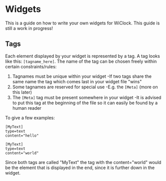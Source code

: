 # Widgets

This is a guide on how to write your own widgets for WiClock.
This guide is still a work in progress!

## Tags
Each element displayed by your widget is represented by a tag. A tag looks like this: `[tagname_here]`. The name of the tag can be chosen freely within certain constraints/rules:
1. Tagnames must be unique within your widget
   -If two tags share the same name the tag which comes last in your widget file "wins"
2. Some tagnames are reserved for special use
   -E.g. the `[Meta]` (more on this later)
3. The `[Meta]` tag must be present somewhere in your widget
   -It is advised to put this tag at the beginning of the file so it can easily be found by a human reader

To give a few examples:
```
[MyText]
type=text
content="hello"

[MyText]
type=text
content="world"
```
Since both tags are called "MyText" the tag with the content="world" would be the element that is displayed in the end, since it is further down in the widget.
